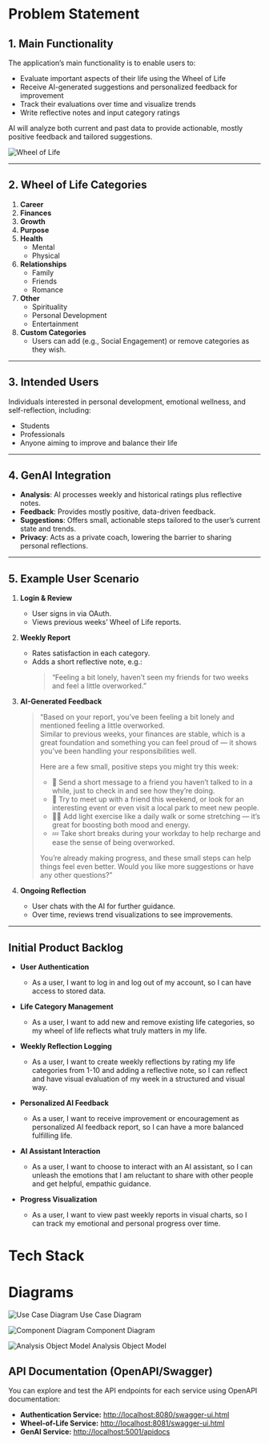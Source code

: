 # Problem Statement

## 1. Main Functionality
The application’s main functionality is to enable users to:

- Evaluate important aspects of their life using the Wheel of Life
- Receive AI-generated suggestions and personalized feedback for improvement
- Track their evaluations over time and visualize trends
- Write reflective notes and input category ratings

AI will analyze both current and past data to provide actionable, mostly positive feedback and tailored suggestions.

![Wheel of Life](/images/WheelOfLife.png)

---

## 2. Wheel of Life Categories

1. **Career**
2. **Finances**
3. **Growth**
4. **Purpose**
5. **Health**
    - Mental
    - Physical
6. **Relationships**
    - Family
    - Friends
    - Romance
7. **Other**
    - Spirituality
    - Personal Development
    - Entertainment
8. **Custom Categories**
    - Users can add (e.g., Social Engagement) or remove categories as they wish.

---

## 3. Intended Users
Individuals interested in personal development, emotional wellness, and self-reflection, including:

- Students
- Professionals
- Anyone aiming to improve and balance their life

---

## 4. GenAI Integration
- **Analysis**: AI processes weekly and historical ratings plus reflective notes.
- **Feedback**: Provides mostly positive, data-driven feedback.
- **Suggestions**: Offers small, actionable steps tailored to the user’s current state and trends.
- **Privacy**: Acts as a private coach, lowering the barrier to sharing personal reflections.

---

## 5. Example User Scenario

1. **Login & Review**
    - User signs in via OAuth.
    - Views previous weeks’ Wheel of Life reports.

2. **Weekly Report**
    - Rates satisfaction in each category.
    - Adds a short reflective note, e.g.:
      > “Feeling a bit lonely, haven’t seen my friends for two weeks and feel a little overworked.”

3. **AI-Generated Feedback**
   > “Based on your report, you’ve been feeling a bit lonely and mentioned feeling a little overworked.  
   > Similar to previous weeks, your finances are stable, which is a great foundation and something you can feel proud of — it shows you’ve been handling your responsibilities well.
   >
   > Here are a few small, positive steps you might try this week:
   > - 💬 Send a short message to a friend you haven’t talked to in a while, just to check in and see how they’re doing.
   > - 🤝 Try to meet up with a friend this weekend, or look for an interesting event or even visit a local park to meet new people.
   > - 🏃‍♂️ Add light exercise like a daily walk or some stretching — it’s great for boosting both mood and energy.
   > - 💤 Take short breaks during your workday to help recharge and ease the sense of being overworked.
   >
   > You’re already making progress, and these small steps can help things feel even better. Would you like more suggestions or have any other questions?”

4. **Ongoing Reflection**
    - User chats with the AI for further guidance.
    - Over time, reviews trend visualizations to see improvements.

---
## Initial Product Backlog

- **User Authentication**
   - As a user, I want to log in and log out of my account, so I can have access to stored data.

- **Life Category Management**
   - As a user, I want to add new and remove existing life categories, so my wheel of life reflects what truly matters in my life.

- **Weekly Reflection Logging**
   - As a user, I want to create weekly reflections by rating my life categories from 1-10 and adding a reflective note, so I can reflect and have visual evaluation of my week in a structured and visual way.

- **Personalized AI Feedback**
   - As a user, I want to receive improvement or encouragement as personalized AI feedback report, so I can have a more balanced fulfilling life.

- **AI Assistant Interaction**
   - As a user, I want to choose to interact with an AI assistant, so I can unleash the emotions that I am reluctant to share with other people and get helpful, empathic guidance.

- **Progress Visualization**
   - As a user, I want to view past weekly reports in visual charts, so I can track my emotional and personal progress over time.

# Tech Stack


# Diagrams

![Use Case Diagram](/images/UseCaseDiagram.png)
Use Case Diagram


![Component Diagram](/images/UseCaseDiagram.png)
Component Diagram


![Analysis Object Model](/images/AnalysisObjectModel.png)
Analysis Object Model

## API Documentation (OpenAPI/Swagger)

You can explore and test the API endpoints for each service using OpenAPI documentation:

- **Authentication Service:** [http://localhost:8080/swagger-ui.html](http://localhost:8080/swagger-ui.html)
- **Wheel-of-Life Service:** [http://localhost:8081/swagger-ui.html](http://localhost:8081/swagger-ui.html)
- **GenAI Service:** [http://localhost:5001/apidocs](http://localhost:5001/apidocs)